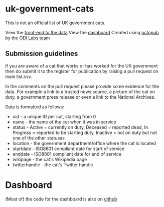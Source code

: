 # uk-government-cats

This is not an official list of UK government cats. 

View the [front-end to the data](https://peterkwells.github.io/uk-government-cats/)
View the [dashboard](https://peterkwells.github.io/uk-govt-cat-dashboard)
Created using [octopub](https://octopub.io/) by the [ODI Labs team](https://theodi.org/labs)

## Submission guidelines

If you are aware of a cat that works or has worked for the UK government then do submit it to the register for publication by raising a pull request on main list.csv.

In the comments on the pull request please provide some evidence for the data. For example a link to a trusted news source, a picture of the cat on duty, a government press release or even a link to the National Archives.

Data is formatted as follows:

+ uid - a unique ID per cat, starting from 0
+ name - the name of the cat when it was in service
+ status - Active = currently on duty, Deceased = reported dead, In Progress = reported to be starting duty, Inactive = not on duty but not one of the other statuses
+ location - the government department/office where the cat is located
+ startdate - ISO8601 compliant date for start of service
+ enddate - ISO8601 compliant date for end of service
+ wikipage - the cat's Wikipedia page
+ twitterhandle - the cat's Twitter handle

# Dashboard

(Most of) the code for the dashboard is also on [github](https://github.com/peterkwells/uk-govt-cat-dashboard)
